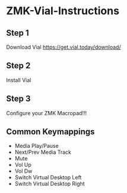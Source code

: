 # ZMK-Vial-Instructions

## Step 1
Download Vial https://get.vial.today/download/


## Step 2
Install Vial








## Step 3 

Configure your ZMK Macropad!!!

## Common Keymappings

- Media Play/Pause
- Next/Prev Media Track
- Mute
- Vol Up
- Vol Dw
- Switch Virtual Desktop Left
- Switch Virtual Desktop Right


